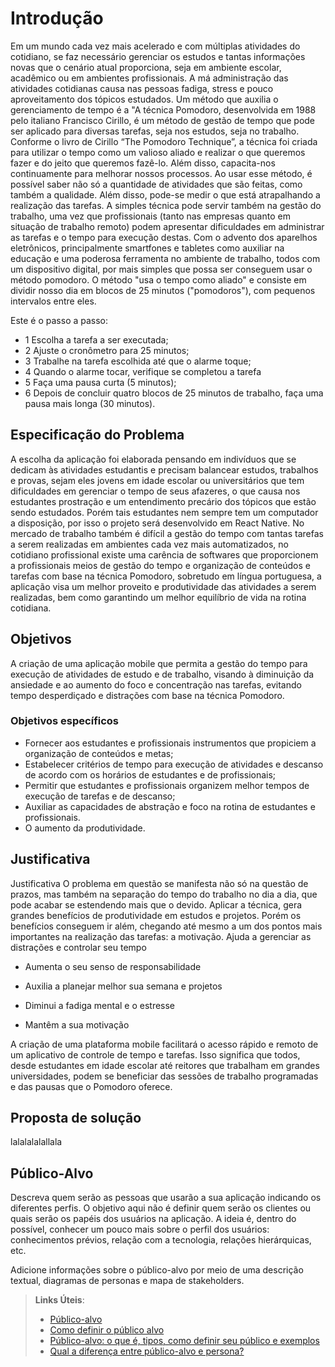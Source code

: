 # Introdução

Em um mundo cada vez mais acelerado e com múltiplas atividades do cotidiano, se faz necessário gerenciar os estudos e tantas informações novas que o cenário atual proporciona, seja em ambiente escolar, acadêmico ou em ambientes profissionais. A má administração das atividades cotidianas causa nas pessoas fadiga, stress e pouco aproveitamento dos tópicos estudados. 
Um método que auxilia o gerenciamento de tempo é a "A técnica Pomodoro, desenvolvida em 1988 pelo italiano Francisco Cirillo, é um método de gestão de tempo que pode ser aplicado para diversas tarefas, seja nos estudos, seja no trabalho.
Conforme o livro de Cirillo “The Pomodoro Technique”, a técnica foi criada para utilizar o tempo como um valioso aliado e realizar o que queremos fazer e do jeito que queremos fazê-lo. Além disso, capacita-nos continuamente para melhorar nossos processos.
Ao usar esse método, é possível saber não só a quantidade de atividades que são feitas, como também a qualidade. Além disso, pode-se medir o que está atrapalhando a realização das tarefas.
A simples técnica pode servir também na gestão do trabalho, uma vez que profissionais (tanto nas empresas quanto em situação de trabalho remoto) podem apresentar dificuldades em administrar as tarefas e o tempo para execução destas. 
Com o advento dos aparelhos eletrônicos, principalmente smartfones e tabletes como auxiliar na educação e uma poderosa ferramenta no ambiente de trabalho, todos com um dispositivo digital, por mais simples que possa ser conseguem usar o método pomodoro.
O método "usa o tempo como aliado" e consiste em dividir nosso dia em blocos de 25 minutos ("pomodoros"), com pequenos intervalos entre eles.

Este é o passo a passo:

- 1 Escolha a tarefa a ser executada;
- 2 Ajuste o cronômetro para 25 minutos;
- 3 Trabalhe na tarefa escolhida até que o alarme toque;
- 4 Quando o alarme tocar, verifique se completou a tarefa
- 5 Faça uma pausa curta (5 minutos);
- 6 Depois de concluir quatro blocos de 25 minutos de trabalho, faça uma pausa mais longa (30 minutos).

## Especificação do Problema

A escolha da aplicação foi elaborada pensando em indivíduos que se dedicam às atividades estudantis e precisam balancear estudos, trabalhos e provas, sejam eles jovens em idade escolar ou universitários que tem dificuldades em gerenciar o tempo de seus afazeres, o que causa nos estudantes prostração e um entendimento precário dos tópicos que estão sendo estudados. Porém tais estudantes nem sempre tem um computador a disposição, por isso o projeto será desenvolvido em React Native.
No mercado de trabalho também é difícil a gestão do tempo com tantas tarefas a serem realizadas em ambientes cada vez mais automatizados, no cotidiano profissional existe uma carência de softwares que proporcionem a profissionais meios de gestão do tempo e organização de conteúdos e  tarefas com base na técnica Pomodoro, sobretudo em língua portuguesa, a aplicação visa um melhor proveito e produtividade das atividades a serem realizadas, bem como garantindo um melhor equilíbrio de vida na rotina cotidiana.

## Objetivos

A criação de uma aplicação mobile que permita a gestão do tempo para execução de atividades de estudo e de trabalho, visando à diminuição da ansiedade e ao aumento do foco e concentração nas tarefas, evitando tempo desperdiçado e distrações com base na técnica Pomodoro.

### Objetivos específicos

-	Fornecer aos estudantes e profissionais instrumentos que propiciem a organização de conteúdos e metas;
- Estabelecer critérios de tempo para execução de atividades e descanso de acordo com os horários de estudantes e de profissionais;
-	Permitir que estudantes e profissionais organizem melhor tempos de execução de tarefas e de descanso;
-	Auxiliar as capacidades de abstração e foco na rotina de estudantes e profissionais.
-	O aumento da produtividade.


## Justificativa

Justificativa
O problema em questão se manifesta não só na questão de prazos, mas também na separação do tempo do trabalho no dia a dia, que pode acabar se estendendo mais que o devido.
Aplicar a técnica, gera grandes benefícios de produtividade em estudos e projetos. Porém os benefícios conseguem ir além, chegando até mesmo a um dos pontos mais importantes na realização das tarefas: a motivação.
Ajuda a gerenciar as distrações e controlar seu tempo

- Aumenta o seu senso de responsabilidade

- Auxilia a planejar melhor sua semana e projetos

- Diminui a fadiga mental e o estresse

- Mantêm a sua motivação

A criação de uma plataforma mobile facilitará o acesso rápido e remoto de um aplicativo de controle de tempo e tarefas. 
Isso significa que todos, desde estudantes em idade escolar até reitores que trabalham em grandes universidades, podem se beneficiar das sessões de trabalho programadas e das pausas que o Pomodoro oferece.



## Proposta de solução

lalalalalallala


## Público-Alvo

Descreva quem serão as pessoas que usarão a sua aplicação indicando os diferentes perfis. O objetivo aqui não é definir quem serão os clientes ou quais serão os papéis dos usuários na aplicação. A ideia é, dentro do possível, conhecer um pouco mais sobre o perfil dos usuários: conhecimentos prévios, relação com a tecnologia, relações
hierárquicas, etc.

Adicione informações sobre o público-alvo por meio de uma descrição textual, diagramas de personas e mapa de stakeholders.

> **Links Úteis**:
> - [Público-alvo](https://blog.hotmart.com/pt-br/publico-alvo/)
> - [Como definir o público alvo](https://exame.com/pme/5-dicas-essenciais-para-definir-o-publico-alvo-do-seu-negocio/)
> - [Público-alvo: o que é, tipos, como definir seu público e exemplos](https://klickpages.com.br/blog/publico-alvo-o-que-e/)
> - [Qual a diferença entre público-alvo e persona?](https://rockcontent.com/blog/diferenca-publico-alvo-e-persona/)
